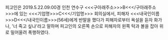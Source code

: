 피고인은 2019.5.22.09:00경 인천 연수구 <<<구아래주소>>>B<<</구아래주소>>>에 있는 <<<기업명>>>C<<</기업명>>> 회의실에서, 피해자 <<<내국인이름>>>D<<</내국인이름>>>(56세)에게 반말을 했다가 피해자로부터 욕설을 듣자 화가 나, '너 죽고 싶냐'라고 말하며 피고인의 오른쪽 손으로 피해자의 왼쪽 턱과 볼을 잡아 위로 밀어올려 폭행하였다.
